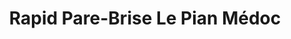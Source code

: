 ---
title: "Rapid Pare-Brise Le Pian Médoc"
url: /le-pian-medoc/rapid-pare-brise-le-pian-medoc/
shop: shop
---